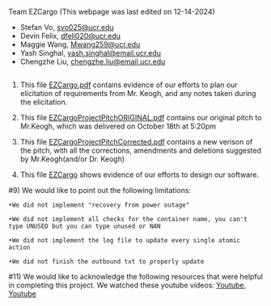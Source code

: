 Team EZCargo                                                (This webpage was last edited on 12-14-2024)
  - Stefan Vo, svo025@ucr.edu
  - Devin Felix, dfeli020@ucr.edu
  - Maggie Wang, Mwang259@ucr.edu
  - Yash Singhal, yash.singhal@email.ucr.edu
  - Chengzhe Liu, chengzhe.liu@email.ucr.edu
##    
1) This file  [EZCargo.pdf](https://drive.google.com/file/d/1beYX8-zX-7rJYVw3YMuGj5WU6e2qAFcM/view?usp=drive_link) contains evidence of our efforts to plan our elicitation of requirements from Mr. Keogh, and any notes taken during the elicitation.

2) This file [EZCargoProjectPitchORIGINAL.pdf](https://drive.google.com/file/d/1Feu25T59oFOEw2aH42fqTe2HVMfJYk3_/view?usp=drive_link) contains our original pitch to Mr.Keogh, which was delivered on  October 18th at 5:20pm

3) This file [EZCargoProjectPitchCorrected.pdf](https://docs.google.com/presentation/d/1CHEx5_pNDrbD7PnfaF6wYRDJaad3WkJQ4bd_zzN69uE/edit?usp=drive_link) contains a new verison of the pitch, with all the corrections, amendments and deletions suggested by Mr.Keogh(and/or Dr. Keogh)

4) This file [EZCargo](https://drive.google.com/file/d/18nPjbnChVlkpwWbTvfgGqAVyc863hFFs/view?usp=drive_link) shows evidence of our efforts to design our software.


 #9) We would like to point out the following limitations:
   
    •We did not implement "recovery from power outage"
    
    •We did not implement all checks for the container name, you can't type UNUSED but you can type unused or NAN
    
    •We did not implement the log file to update every single atomic action
    
    •We did not finish the outbound txt to properly update


 #11) We would like to acknowledge the following resources that were helpful in completing this project. We watched these youtube videos: [Youtube](https://www.youtube.com/watch?v=SqcY0GlETPk&t), [Youtube](https://www.youtube.com/watch?v=QwarZBtFoFA)
  
